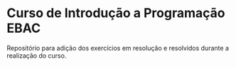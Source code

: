 # Curso de Introdução a Programação EBAC

Repositório para adição dos exercícios em resolução e resolvidos durante a realização do curso.
